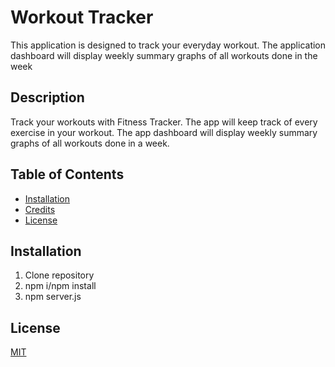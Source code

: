 
# Workout Tracker

This application is designed to track your everyday workout. The application dashboard will display weekly summary graphs of all workouts done in the week

## Description

Track your workouts with Fitness Tracker. The app will keep track of every exercise in your workout. The app dashboard will display weekly summary graphs of all workouts done in a week.

## Table of Contents

* [Installation](#installation)
* [Credits](#credits)
* [License](#license)


## Installation

1. Clone repository
2. npm i/npm install
3. npm server.js


## License

[MIT](https://choosealicense.com/licenses/mit/)

  